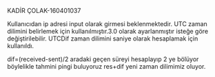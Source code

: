 KADİR ÇOLAK-160401037


Kullanıcıdan ip adresi  input olarak girmesi beklenmektedir.
UTC zaman dilimini belirlemek için kullanılmıştır.3.0 olarak ayarlanmıştır isteğe göre değiştirilebilir.
UTCDif zaman dilimini saniye olarak hesaplamak için kullanıldı.


dif=(received-sent)/2 aradaki geçen süreyi hesaplayıp 2 ye bölüyor böylelikle tahmini pingi buluyoruz
res+dif yeni zaman dilimimiz oluyor.
